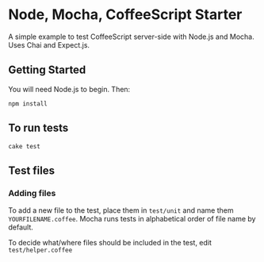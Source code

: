 # Node, Mocha, CoffeeScript Starter
A simple example to test CoffeeScript server-side with Node.js and Mocha. Uses Chai and Expect.js.

## Getting Started
You will need Node.js to begin. Then:

    npm install

## To run tests

    cake test

## Test files

### Adding files
To add a new file to the test, place them in `test/unit` and name them `YOURFILENAME.coffee`. Mocha runs tests in alphabetical order of file name by default.

To decide what/where files should be included in the test, edit `test/helper.coffee`
